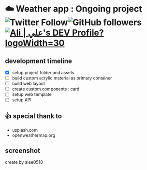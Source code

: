 # :cloud: Weather app : Ongoing project ![Twitter Follow](https://img.shields.io/twitter/follow/a_lee0510?style=social)![GitHub followers](https://img.shields.io/github/followers/alee0510?style=social)[![Ali | علي's DEV Profile](https://d2fltix0v2e0sb.cloudfront.net/dev-badge.svg)?logoWidth=30](https://dev.to/alee0510)


## development timeline
- [x] setup project folder and assets
- [ ] build custom acrylic material as primary container
- [ ] build web layout
- [ ] create custom components : card
- [ ] setup web template
- [ ] setup API

## :thumbsup: special thank to
- usplash.com
- openweathermap.org

## screenshot

create by alee0510
